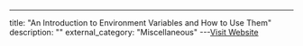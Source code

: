 ---
title: "An Introduction to Environment Variables and How to Use Them"
description: ""
external_category: "Miscellaneous"
---[Visit Website](https://medium.com/chingu/an-introduction-to-environment-variables-and-how-to-use-them-f602f66d15fa)

